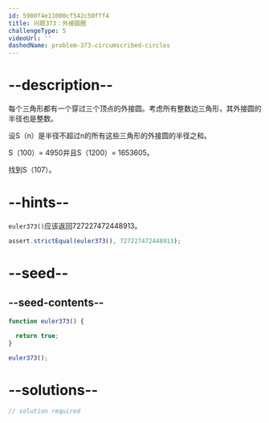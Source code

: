 ```yaml
---
id: 5900f4e11000cf542c50fff4
title: 问题373：外接圆圈
challengeType: 5
videoUrl: ''
dashedName: problem-373-circumscribed-circles
---
```


# --description--

每个三角形都有一个穿过三个顶点的外接圆。考虑所有整数边三角形，其外接圆的半径也是整数。

设S（n）是半径不超过n的所有这些三角形的外接圆的半径之和。

S（100）= 4950并且S（1200）= 1653605。

找到S（107）。

# --hints--

`euler373()`应该返回727227472448913。

```js
assert.strictEqual(euler373(), 727227472448913);
```

# --seed--

## --seed-contents--

```js
function euler373() {

  return true;
}

euler373();
```

# --solutions--

```js
// solution required
```
